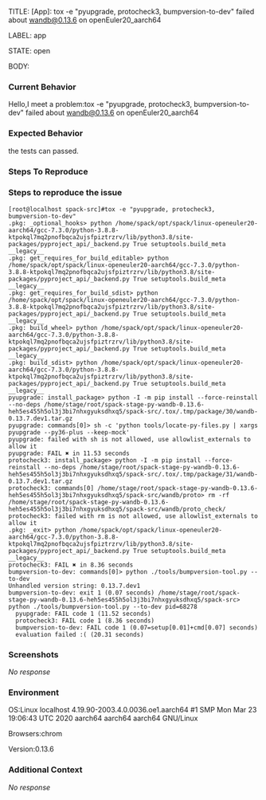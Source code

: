 TITLE:
[App]: tox -e "pyupgrade, protocheck3, bumpversion-to-dev" failed about wandb@0.13.6 on openEuler20_aarch64

LABEL:
app

STATE:
open

BODY:
### Current Behavior

Hello,I meet a problem:tox -e "pyupgrade, protocheck3, bumpversion-to-dev" failed about wandb@0.13.6 on openEuler20_aarch64

### Expected Behavior

the tests can passed.

### Steps To Reproduce

### Steps to reproduce the issue

```console
[root@localhost spack-src]#tox -e "pyupgrade, protocheck3, bumpversion-to-dev"
.pkg: _optional_hooks> python /home/spack/opt/spack/linux-openeuler20-aarch64/gcc-7.3.0/python-3.8.8-ktpokql7mq2pnofbqca2ujsfpiztrzrv/lib/python3.8/site-packages/pyproject_api/_backend.py True setuptools.build_meta __legacy__
.pkg: get_requires_for_build_editable> python /home/spack/opt/spack/linux-openeuler20-aarch64/gcc-7.3.0/python-3.8.8-ktpokql7mq2pnofbqca2ujsfpiztrzrv/lib/python3.8/site-packages/pyproject_api/_backend.py True setuptools.build_meta __legacy__
.pkg: get_requires_for_build_sdist> python /home/spack/opt/spack/linux-openeuler20-aarch64/gcc-7.3.0/python-3.8.8-ktpokql7mq2pnofbqca2ujsfpiztrzrv/lib/python3.8/site-packages/pyproject_api/_backend.py True setuptools.build_meta __legacy__
.pkg: build_wheel> python /home/spack/opt/spack/linux-openeuler20-aarch64/gcc-7.3.0/python-3.8.8-ktpokql7mq2pnofbqca2ujsfpiztrzrv/lib/python3.8/site-packages/pyproject_api/_backend.py True setuptools.build_meta __legacy__
.pkg: build_sdist> python /home/spack/opt/spack/linux-openeuler20-aarch64/gcc-7.3.0/python-3.8.8-ktpokql7mq2pnofbqca2ujsfpiztrzrv/lib/python3.8/site-packages/pyproject_api/_backend.py True setuptools.build_meta __legacy__
pyupgrade: install_package> python -I -m pip install --force-reinstall --no-deps /home/stage/root/spack-stage-py-wandb-0.13.6-heh5es455h5ol3j3bi7nhxgyuksdhxq5/spack-src/.tox/.tmp/package/30/wandb-0.13.7.dev1.tar.gz
pyupgrade: commands[0]> sh -c 'python tools/locate-py-files.py | xargs pyupgrade --py36-plus --keep-mock'
pyupgrade: failed with sh is not allowed, use allowlist_externals to allow it
pyupgrade: FAIL ✖ in 11.53 seconds
protocheck3: install_package> python -I -m pip install --force-reinstall --no-deps /home/stage/root/spack-stage-py-wandb-0.13.6-heh5es455h5ol3j3bi7nhxgyuksdhxq5/spack-src/.tox/.tmp/package/31/wandb-0.13.7.dev1.tar.gz
protocheck3: commands[0] /home/stage/root/spack-stage-py-wandb-0.13.6-heh5es455h5ol3j3bi7nhxgyuksdhxq5/spack-src/wandb/proto> rm -rf /home/stage/root/spack-stage-py-wandb-0.13.6-heh5es455h5ol3j3bi7nhxgyuksdhxq5/spack-src/wandb/proto_check/
protocheck3: failed with rm is not allowed, use allowlist_externals to allow it
.pkg: _exit> python /home/spack/opt/spack/linux-openeuler20-aarch64/gcc-7.3.0/python-3.8.8-ktpokql7mq2pnofbqca2ujsfpiztrzrv/lib/python3.8/site-packages/pyproject_api/_backend.py True setuptools.build_meta __legacy__
protocheck3: FAIL ✖ in 8.36 seconds
bumpversion-to-dev: commands[0]> python ./tools/bumpversion-tool.py --to-dev
Unhandled version string: 0.13.7.dev1
bumpversion-to-dev: exit 1 (0.07 seconds) /home/stage/root/spack-stage-py-wandb-0.13.6-heh5es455h5ol3j3bi7nhxgyuksdhxq5/spack-src> python ./tools/bumpversion-tool.py --to-dev pid=68278
  pyupgrade: FAIL code 1 (11.52 seconds)
  protocheck3: FAIL code 1 (8.36 seconds)
  bumpversion-to-dev: FAIL code 1 (0.07=setup[0.01]+cmd[0.07] seconds)
  evaluation failed :( (20.31 seconds)
```

### Screenshots

_No response_

### Environment

OS:Linux localhost 4.19.90-2003.4.0.0036.oe1.aarch64 #1 SMP Mon Mar 23 19:06:43 UTC 2020 aarch64 aarch64 aarch64 GNU/Linux

Browsers:chrom

Version:0.13.6


### Additional Context

_No response_

